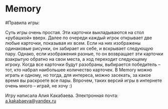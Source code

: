 # Memory
#Правила игры:

Суть игры очень простая. Эти карточки выкладываются на стол «рубашкой» вверх. Далее по очереди каждый игрок открывает две любые карточки, показывая их всем. Если на них изображены одинаковые рисунки, он забирает их себе, и вскрывает следующую пару. Однако, если изображения разные, то он возвращает эти карточки взакрытую обратно на свои места, а ход переходит следующему игроку. Когда все карточки будут разобраны, выбирается победитель – тот, кто набрал наибольшее количество карточек. В Memory можно играть и одному, но тогда, для интереса, можно засекать, за какое время вы раскроете все пары. Впрочем, таких версий игры в интернете очень много – играй, не хочу :)

Игру написала Алия Какабаева. Электронная почта: a.kakabaeva@yandex.ru
